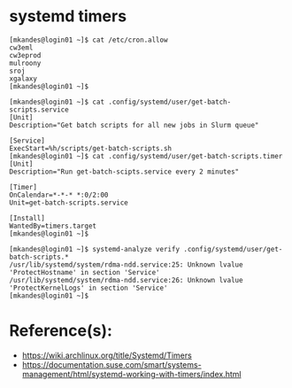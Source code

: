 # systemd timers

```
[mkandes@login01 ~]$ cat /etc/cron.allow
cw3eml
cw3eprod
mulroony
sroj
xgalaxy
[mkandes@login01 ~]$
```

```
[mkandes@login01 ~]$ cat .config/systemd/user/get-batch-scripts.service 
[Unit]
Description="Get batch scripts for all new jobs in Slurm queue"

[Service]
ExecStart=%h/scripts/get-batch-scripts.sh
[mkandes@login01 ~]$ cat .config/systemd/user/get-batch-scripts.timer
[Unit]
Description="Run get-batch-scipts.service every 2 minutes"

[Timer]
OnCalendar=*-*-* *:0/2:00
Unit=get-batch-scripts.service

[Install]
WantedBy=timers.target
[mkandes@login01 ~]$
```

```
[mkandes@login01 ~]$ systemd-analyze verify .config/systemd/user/get-batch-scripts.*
/usr/lib/systemd/system/rdma-ndd.service:25: Unknown lvalue 'ProtectHostname' in section 'Service'
/usr/lib/systemd/system/rdma-ndd.service:26: Unknown lvalue 'ProtectKernelLogs' in section 'Service'
[mkandes@login01 ~]$
```

# Reference(s):
- https://wiki.archlinux.org/title/Systemd/Timers
- https://documentation.suse.com/smart/systems-management/html/systemd-working-with-timers/index.html
